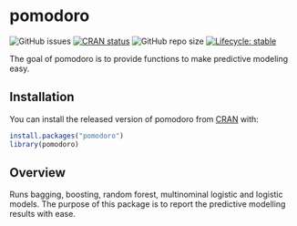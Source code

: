 
<!-- README.md is generated from README.Rmd. Please edit that file -->

<!-- # pomodoro  <a href='https://seymakalay.github.io/pomodoro/index.html'><img src='man/figures/pomodoro.png' align="right" height="138.5" /></a>
 
 
 library(usethis)
 use_logo("img.png", geometry = "240x278", retina = TRUE)
 
 


> library(hexSticker)
> library(UCSCXenaTools)


> sticker("img.png", package="UCSCXenaTools", p_size=4.5, s_x=0.9, s_y=1, s_width=1.7, s_height=1.3,
+         p_x = 1.1, p_y = 0.9,
+         url = "https://cran.r-project.org/package=UCSCXenaTools", u_color = "white", u_size = 1,
+         h_fill="black", h_color="grey",
+         filename="man/figures/logo3.png")
 -->

# pomodoro

<!-- <a href="https://seymakalay.github.io/pomodoro/"><img src="man/figures/logo.png" align="right" height="95" /></a>  -->

<!-- badges: start 
 [![R-CMD-check](https://github.com/seymakalay/pomodoro/workflows/R-CMD-check/badge.svg)](https://github.com/seymakalay/pomodoro/actions) -->
<!-- [![R-CMD-check](https://github.com/seymakalay/pomodoro/workflows/R-CMD-check/badge.svg)](https://github.com/seymakalay/pomodoro/actions)-->
![GitHub
issues](https://img.shields.io/github/issues/seymakalay/pomodoro)
[![CRAN
status](https://www.r-pkg.org/badges/version/pomodoro)](https://CRAN.R-project.org/package=pomodoro)
![GitHub repo
size](https://img.shields.io/github/repo-size/seymakalay/pomodoro)
[![Lifecycle:
stable](https://img.shields.io/badge/lifecycle-stable-brightgreen.svg)](https://lifecycle.r-lib.org/articles/stages.html#stable)

<!-- badges: end -->

The goal of pomodoro is to provide functions to make predictive modeling
easy.

## Installation

You can install the released version of pomodoro from
[CRAN](https://CRAN.R-project.org) with:

``` r
install.packages("pomodoro")
library(pomodoro)
```

## Overview

Runs bagging, boosting, random forest, multinominal logistic and
logistic models. The purpose of this package is to report the predictive
modelling results with ease.
